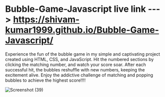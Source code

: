 # Bubble-Game-Javascript live link --->  https://shivam-kumar1999.github.io/Bubble-Game-Javascript/

Experience the fun of the bubble game in my simple and captivating project created using HTML, CSS, and JavaScript.
Hit the numbered sections by clicking the matching number, and watch your score soar. 
After each successful hit, the bubbles reshuffle with new numbers, keeping the excitement alive. 
Enjoy the addictive challenge of matching and popping bubbles to achieve the highest score!!!!

![Screenshot (39)](https://github.com/shivam-kumar1999/Bubble-Game-Javascript/assets/99277501/8668aafa-4d79-46dd-a066-5c773ac340b7)

